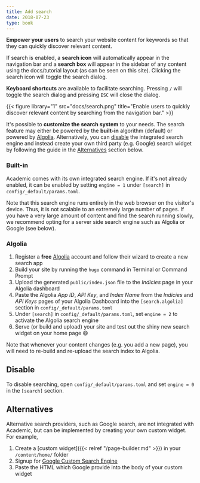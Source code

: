 ```yaml
---
title: Add search
date: 2018-07-23
type: book
---
```


**Empower your users** to search your website content for keywords so that they can quickly discover relevant content.

If search is enabled, a **search icon** will automatically appear in the navigation bar and a **search box** will appear in the sidebar of any content using the docs/tutorial layout (as can be seen on this site). Clicking the search icon will toggle the search dialog.

**Keyboard shortcuts** are available to facilitate searching. Pressing `/` will toggle the search dialog and pressing `ESC` will close the dialog.

{{< figure library="1" src="docs/search.png" title="Enable users to quickly discover relevant content by searching from the navigation bar." >}}

It's possible to **customize the search system** to your needs. The search feature may either be powered by the **built-in** algorithm (default) or powered by [Algolia](#algolia). Alternatively, you can [disable](#disable) the integrated search engine and instead create your own third party (e.g. Google) search widget by following the guide in the [Alternatives](#alternatives) section below.

### Built-in

Academic comes with its own integrated search engine. If it's not already enabled, it can be enabled by setting `engine = 1` under `[search]` in `config/_default/params.toml`.

Note that this search engine runs entirely in the web browser on the visitor's device. Thus, it is not scalable to an extremely large number of pages. If you have a very large amount of content and find the search running slowly, we recommend opting for a server side search engine such as Algolia or Google (see below).

### Algolia

1. Register a **free** [Algolia](https://www.algolia.com) account and follow their wizard to create a new search app 
1. Build your site by running the `hugo` command in Terminal or Command Prompt
1. Upload the generated `public/index.json` file to the *Indicies* page in your Algolia dashboard
1. Paste the Algolia *App ID*, *API Key*, and *Index Name* from the *Indicies* and *API Keys* pages of your Algolia Dashboard into the `[search.algolia]` section in `config/_default/params.toml`
1. Under `[search]` in `config/_default/params.toml`, set `engine = 2` to activate the Algolia search engine
1. Serve (or build and upload) your site and test out the shiny new search widget on your home page :smile:

Note that whenever your content changes (e.g. you add a new page), you will need to re-build and re-upload the search index to Algolia.

## Disable

To disable searching, open `config/_default/params.toml` and set `engine = 0` in the `[search]` section.  

## Alternatives

Alternative search providers, such as Google search, are not integrated with Academic, but can be implemented by creating your own custom widget. For example,

1. Create a [custom widget]({{< relref "/page-builder.md" >}}) in your `/content/home/` folder
1. Signup for [Google Custom Search Engine](https://cse.google.com/cse/)
1. Paste the HTML which Google provide into the body of your custom widget
